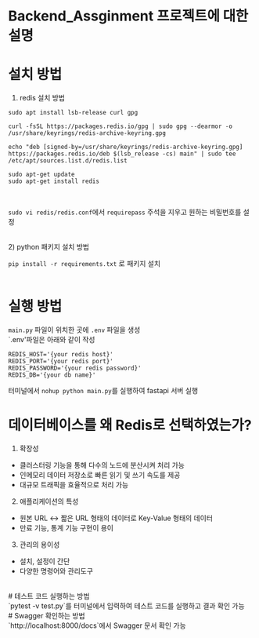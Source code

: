 # Backend_Assginment 프로젝트에 대한 설명

# 설치 방법 
1) redis 설치 방법
```
sudo apt install lsb-release curl gpg

curl -fsSL https://packages.redis.io/gpg | sudo gpg --dearmor -o /usr/share/keyrings/redis-archive-keyring.gpg

echo "deb [signed-by=/usr/share/keyrings/redis-archive-keyring.gpg] https://packages.redis.io/deb $(lsb_release -cs) main" | sudo tee /etc/apt/sources.list.d/redis.list

sudo apt-get update
sudo apt-get install redis
```
<br/>

`sudo vi redis/redis.conf`에서 `requirepass` 주석을 지우고 원하는 비밀번호를 설정 <br/>

<br/>
2) python 패키지 설치 방법 <br/>

`pip install -r requirements.txt` 로 패키지 설치 <br/>
<br/>
# 실행 방법
`main.py` 파일이 위치한 곳에 `.env` 파일을 생성<br/>
`.env'파일은 아래와 같이 작성 <br/>
```
REDIS_HOST='{your redis host}'
REDIS_PORT='{your redis port}'
REDIS_PASSWORD='{your redis password}'
REDIS_DB='{your db name}'
```
터미널에서 `nohup python main.py`를 실행하여 fastapi 서버 실행
<br/>
# 데이터베이스를 왜 Redis로 선택하였는가?
1) 확장성<br/>
 - 클러스터링 기능을 통해 다수의 노드에 분산시켜 처리 가능<br/>
 - 인메모리 데이터 저장소로 빠른 읽기 및 쓰기 속도를 제공<br/>
 - 대규모 트래픽을 효율적으로 처리 가능<br/>
2) 애플리케이션의 특성<br/>
 - 원본 URL <-> 짧은 URL 형태의 데이터로 Key-Value 형태의 데이터<br/>
 - 만료 기능, 통계 기능 구현이 용이<br/>
3) 관리의 용이성<br/>
 - 설치, 설정이 간단<br/>
 - 다양한 명령어와 관리도구<br/>
<br/>
# 테스트 코드 실행하는 방법<br/>
`pytest -v test.py`를 터미널에서 입력하여 테스트 코드를 실행하고 결과 확인 가능
<br/>
# Swagger 확인하는 방법<br/>
`http://localhost:8000/docs`에서 Swagger 문서 확인 가능